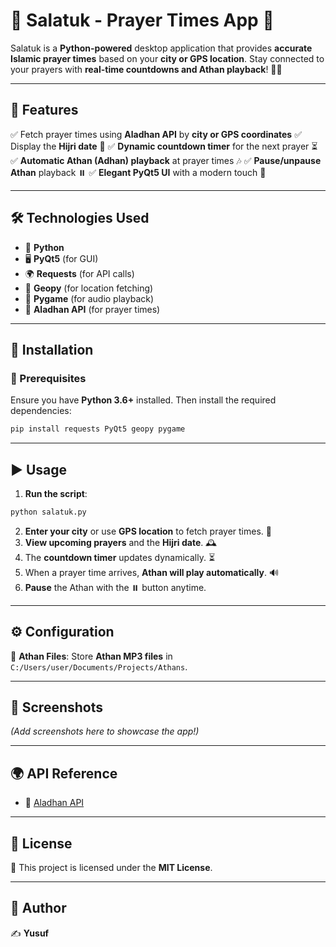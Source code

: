 # 🌙 Salatuk - Prayer Times App 🕌

Salatuk is a **Python-powered** desktop application that provides **accurate Islamic prayer times** based on your **city or GPS location**. Stay connected to your prayers with **real-time countdowns and Athan playback**! 🕋✨

---

## 🚀 Features
✅ Fetch prayer times using **Aladhan API** by **city or GPS coordinates**
✅ Display the **Hijri date** 📅
✅ **Dynamic countdown timer** for the next prayer ⏳
✅ **Automatic Athan (Adhan) playback** at prayer times 🎶
✅ **Pause/unpause Athan** playback ⏸️
✅ **Elegant PyQt5 UI** with a modern touch 🎨

---

## 🛠️ Technologies Used
- 🐍 **Python**
- 🖥️ **PyQt5** (for GUI)
- 🌍 **Requests** (for API calls)
- 📍 **Geopy** (for location fetching)
- 🎵 **Pygame** (for audio playback)
- 🌙 **Aladhan API** (for prayer times)

---

## 🔧 Installation
### 📌 Prerequisites
Ensure you have **Python 3.6+** installed. Then install the required dependencies:
```sh
pip install requests PyQt5 geopy pygame
```

---

## ▶️ Usage
1. **Run the script**:
```sh
python salatuk.py
```
2. **Enter your city** or use **GPS location** to fetch prayer times. 📌
3. **View upcoming prayers** and the **Hijri date**. 🕰️
4. The **countdown timer** updates dynamically. ⏳
5. When a prayer time arrives, **Athan will play automatically**. 🔊
6. **Pause** the Athan with the ⏸️ button anytime.

---

## ⚙️ Configuration
🎵 **Athan Files**: Store **Athan MP3 files** in `C:/Users/user/Documents/Projects/Athans`.

---

## 📸 Screenshots
*(Add screenshots here to showcase the app!)*

---

## 🌍 API Reference
- 📌 [Aladhan API](https://aladhan.com/prayer-times-api)

---

## 📜 License
🔖 This project is licensed under the **MIT License**.

---

## 👤 Author
✍️ **Yusuf**

